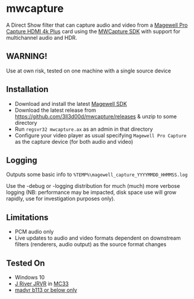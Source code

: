 # mwcapture

A Direct Show filter that can capture audio and video from a [Magewell Pro Capture HDMI 4k Plus](https://www.magewell.com/products/pro-capture-hdmi-4k-plus) card using the [MWCapture SDK](https://www.magewell.com/sdk) with support for multichannel audio and HDR.

## WARNING!

Use at own risk, tested on one machine with a single source device

## Installation

* Download and install the latest [Magewell SDK](https://www.magewell.com/downloads#capture-sdk-dark-anchor)
* Download the latest release from https://github.com/3ll3d00d/mwcapture/releases & unzip to some directory
* Run `regsvr32 mwcapture.ax` as an admin in that directory
* Configure your video player as usual specifying `Magewell Pro Capture` as the capture device (for both audio and video)

## Logging

Outputs some basic info to `%TEMP%\magewell_capture_YYYYMMDD_HHMMSS.log`

Use the -debug or -logging distribution for much (much) more verbose logging (NB: performance may be impacted, disk space use will grow rapidly, use for investigation purposes only).

## Limitations

* PCM audio only
* Live updates to audio and video formats dependent on downstream filters (renderers, audio output) as the source format changes

## Tested On

* Windows 10
* [J River JRVR](https://wiki.jriver.com/index.php/JRVR_-_JRiver_Video_Renderer) in [MC33](https://yabb.jriver.com/interact/index.php/board,84.0.html)
* [madvr b113 or below only](http://madshi.net/madVRhdrMeasure113.zip) 
